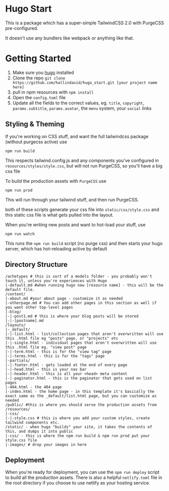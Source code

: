 # Hugo Start

This is a package which has a super-simple TailwindCSS 2.0 with PurgeCSS pre-configured.

It doesn't use any bundlers like webpack or anything like that.

# Getting Started
1. Make sure you <a href="https://gohugo.io">hugo</a> installed
2. Clone the repo `git clone https://github.com/hallindavid/hugo_start.git [your project name here]`
3. pull in npm resources with `npm install`
4. Open the `config.toml` file
5. Update all the fields to the correct values, eg. `title`, `copyright`, `params.subtitle`, `params.avatar`, the `menu` system, your `social` links

## Styling & Theming
If you're working on CSS stuff, and want the full tailwindcss package (without purgecss active) use 
```shell
npm run build
```
This respects tailwind.config.js and any components you've configured in `resources/styles/style.css`, but will not run PurgeCSS, so you'll have a big css file

To build the production assets with `PurgeCSS` use
```shell
npm run prod
```
This will run through your tailwind stuff, and then run PurgeCSS.

both of these scripts generate your css file into `static/css/style.css` and this static css file is what gets pulled into the layout.

When you're writing new posts and want to hot-load your stuff, use
```shell
npm run watch
```

This runs the `npm run build` script (no purge css) and then starts your hugo server, which has hot-reloading active by default

## Directory Structure

```
/achetypes # this is sort of a models folder - you probably won't touch it, unless you're experiences with Hugo
|-default.md #when running hugo new [resource name] - this will be the default file. 
/content/
|-about.md #your about page - customize it as needed
|-otherpage.md # You can add other pages in this section as well if you want other top-level pages
|-blog/
|-|-post1.md # this is where your blog posts will be stored
|-|-[postname].md
/layouts/
|-_default/
|-|-list.html - list/collection pages that aren't overwritten will use this .html file eg "posts" page, or "projects" etc
|-|-single.html - individual pages that aren't overwritten will use this .html file eg. "view post" page
|-|-term.html - this is for the "view tag" page
|-|-terms.html - this is for the "tags" page
|-partials/
|-|-footer.html - gets loaded at the end of every page
|-|-head.html - this is your nav bar
|-|-header.html - this is all your <head> meta content
|-|-paginator.html - this is the paginator that gets used on list pages
|-404.html - the 404 page
|-index.html - the home page - in this template it's basically the exact same as the _default/list.html page, but you can customize as needed
/public/ #this is where you should serve the production assets from
/resources/
|-css/ 
|-|-style.css # this is where you add your custom styles, create tailwind components etc.
/static/ - when hugo "builds" your site, it takes the contents of this, and dumps it into public
|-css/ - this is where the npm run build & npm run prod put your style.css file
|-images/ # drop your images in here
```

## Deployment
When you're ready for deployment, you can use the `npm run deploy` script to build all the production assets.
There is also a helpful `netlify.toml` file in the root directory if you choose to use netlify as your hosting service.